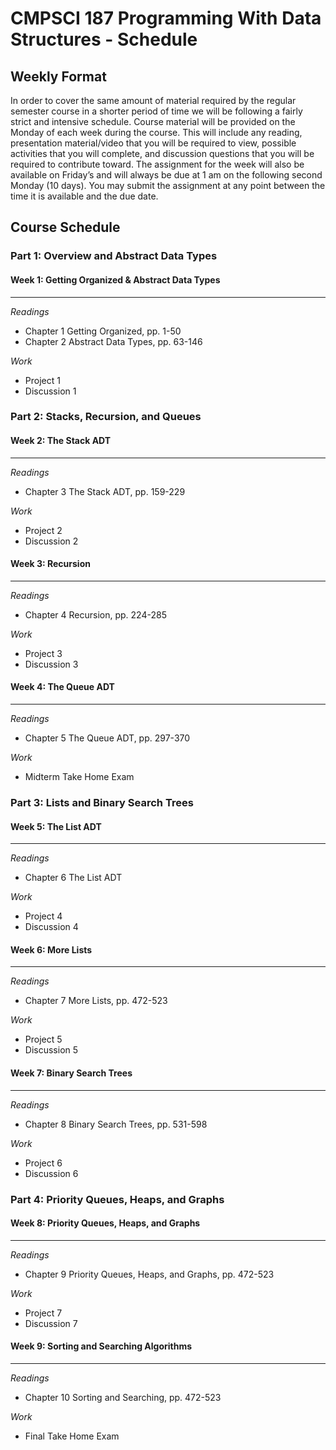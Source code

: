 # CMPSCI 187 Programming With Data Structures - Schedule

## Weekly Format
In order to cover the same amount of material required by the regular
semester course in a shorter period of time we will be following a
fairly strict and intensive schedule. Course material will be provided
on the Monday of each week during the course. This will include any
reading, presentation material/video that you will be required to
view, possible activities that you will complete, and discussion
questions that you will be required to contribute toward. The
assignment for the week will also be available on Friday’s and will
always be due at 1 am on the following second Monday (10 days). You
may submit the assignment at any point between the time it is
available and the due date.

## Course Schedule

### Part 1: Overview and Abstract Data Types

#### Week 1: Getting Organized & Abstract Data Types
---
*Readings*
- Chapter 1 Getting Organized, pp. 1-50
- Chapter 2 Abstract Data Types, pp. 63-146

*Work*
- Project 1
- Discussion 1

### Part 2: Stacks, Recursion, and Queues

#### Week 2: The Stack ADT
---
*Readings*
- Chapter 3 The Stack ADT, pp. 159-229

*Work*
- Project 2
- Discussion 2

#### Week 3: Recursion
---
*Readings*
- Chapter 4 Recursion, pp. 224-285

*Work*
- Project 3
- Discussion 3

#### Week 4: The Queue ADT
---
*Readings*
- Chapter 5 The Queue ADT, pp. 297-370

*Work*
- Midterm Take Home Exam

### Part 3: Lists and Binary Search Trees

#### Week 5: The List ADT
---
*Readings*
- Chapter 6 The List ADT

*Work*
- Project 4
- Discussion 4

#### Week 6: More Lists
---
*Readings*
- Chapter 7 More Lists, pp. 472-523

*Work*
- Project 5
- Discussion 5

#### Week 7: Binary Search Trees
---
*Readings*
- Chapter 8 Binary Search Trees, pp. 531-598

*Work*
- Project 6
- Discussion 6

### Part 4: Priority Queues, Heaps, and Graphs

#### Week 8: Priority Queues, Heaps, and Graphs
---
*Readings*
- Chapter 9 Priority Queues, Heaps, and Graphs, pp. 472-523

*Work*
- Project 7
- Discussion 7

#### Week 9: Sorting and Searching Algorithms
---
*Readings*
- Chapter 10 Sorting and Searching, pp. 472-523

*Work*
- Final Take Home Exam 
